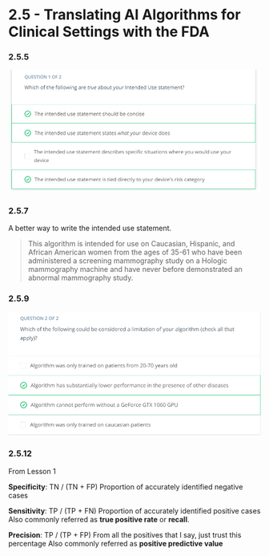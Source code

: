 # 2.5 - Translating AI Algorithms for Clinical Settings with the FDA

### 2.5.5

![](media/2.5.5_IntendedUse.png)


### 2.5.7

A better way to write the intended use statement.

> This algorithm is intended for use on Caucasian, Hispanic, and African American women from the ages of 35-61 who have been administered a screening mammography study on a Hologic mammography machine and have never before demonstrated an abnormal mammography study.


### 2.5.9

![](2.5.9_AlgorithmLimitation.png)


### 2.5.12

From Lesson 1

**Specificity**: TN / (TN + FP)
Proportion of accurately identified negative cases

**Sensitivity**: TP / (TP + FN)
Proportion of accurately identified positive cases
Also commonly referred as **true positive rate** or **recall**.

**Precision**: TP / (TP + FP)
From all the positives that I say, just trust this percentage
Also commonly referred as **positive predictive value**
